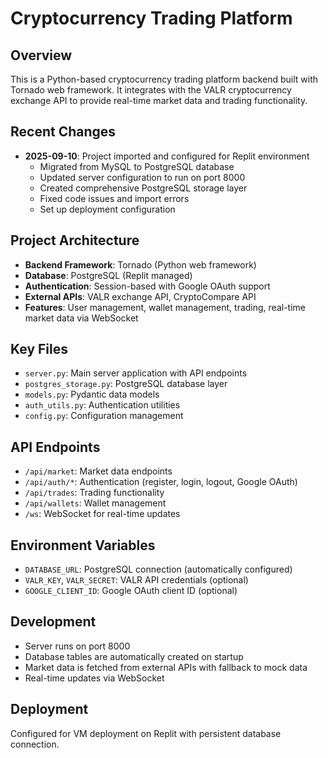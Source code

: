 # Cryptocurrency Trading Platform

## Overview
This is a Python-based cryptocurrency trading platform backend built with Tornado web framework. It integrates with the VALR cryptocurrency exchange API to provide real-time market data and trading functionality.

## Recent Changes
- **2025-09-10**: Project imported and configured for Replit environment
  - Migrated from MySQL to PostgreSQL database
  - Updated server configuration to run on port 8000
  - Created comprehensive PostgreSQL storage layer
  - Fixed code issues and import errors
  - Set up deployment configuration

## Project Architecture
- **Backend Framework**: Tornado (Python web framework)
- **Database**: PostgreSQL (Replit managed)
- **Authentication**: Session-based with Google OAuth support
- **External APIs**: VALR exchange API, CryptoCompare API
- **Features**: User management, wallet management, trading, real-time market data via WebSocket

## Key Files
- `server.py`: Main server application with API endpoints
- `postgres_storage.py`: PostgreSQL database layer
- `models.py`: Pydantic data models
- `auth_utils.py`: Authentication utilities
- `config.py`: Configuration management

## API Endpoints
- `/api/market`: Market data endpoints
- `/api/auth/*`: Authentication (register, login, logout, Google OAuth)
- `/api/trades`: Trading functionality
- `/api/wallets`: Wallet management
- `/ws`: WebSocket for real-time updates

## Environment Variables
- `DATABASE_URL`: PostgreSQL connection (automatically configured)
- `VALR_KEY`, `VALR_SECRET`: VALR API credentials (optional)
- `GOOGLE_CLIENT_ID`: Google OAuth client ID (optional)

## Development
- Server runs on port 8000
- Database tables are automatically created on startup
- Market data is fetched from external APIs with fallback to mock data
- Real-time updates via WebSocket

## Deployment
Configured for VM deployment on Replit with persistent database connection.